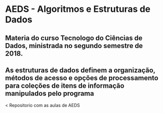 <h1>AEDS - Algoritmos e Estruturas de Dados</h1>

<h2> Materia do curso Tecnologo do Ciências de Dados, ministrada no segundo semestre de 2018.</h2>
<h2> As estruturas de dados definem a organização, métodos de acesso e opções de processamento para coleções de itens de informação manipulados pelo programa </h2>
<
Repositorio com as aulas de AEDS




